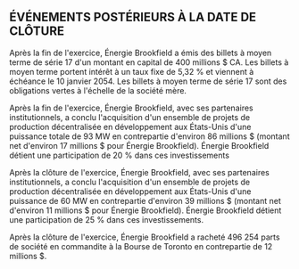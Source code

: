 ## ÉVÉNEMENTS POSTÉRIEURS À LA DATE DE CLÔTURE

Après la fin de l'exercice, Énergie Brookfield a émis des billets à moyen terme de série 17 d'un montant en capital de 400 millions \$ CA. Les billets à moyen terme portent intérêt à un taux fixe de 5,32 % et viennent à échéance le 10 janvier 2054. Les billets à moyen terme de série 17 sont des obligations vertes à l'échelle de la société mère.

Après la fin de l'exercice, Énergie Brookfield, avec ses partenaires institutionnels, a conclu l'acquisition d'un ensemble de projets de production décentralisée en développement aux États-Unis d'une puissance totale de 93 MW en contrepartie d'environ 86 millions \$ (montant net d'environ 17 millions \$ pour Énergie Brookfield). Énergie Brookfield détient une participation de 20 % dans ces investissements

Après la clôture de l'exercice, Énergie Brookfield, avec ses partenaires institutionnels, a conclu l'acquisition d'un ensemble de projets de production décentralisée en développement aux États-Unis d'une puissance de 60 MW en contrepartie d'environ 39 millions \$ (montant net d'environ 11 millions \$ pour Énergie Brookfield). Énergie Brookfield détient une participation de 25 % dans ces investissements.

Après la clôture de l'exercice, Énergie Brookfield a racheté 496 254 parts de société en commandite à la Bourse de Toronto en contrepartie de 12 millions \$.